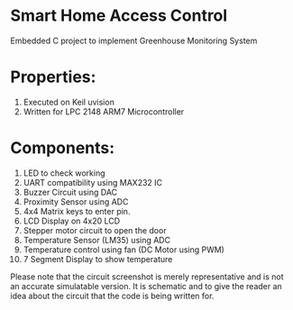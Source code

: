 # Smart Home Access Control
Embedded C project to implement Greenhouse Monitoring System

# Properties:
1. Executed on Keil uvision
2. Written for LPC 2148 ARM7 Microcontroller

# Components:
1. LED to check working
2. UART compatibility using MAX232 IC
3. Buzzer Circuit using DAC
4. Proximity Sensor using ADC
5. 4x4 Matrix keys to enter pin.
6. LCD Display on 4x20 LCD
7. Stepper motor circuit to open the door
8. Temperature Sensor (LM35) using ADC
9. Temperature control using fan (DC Motor using PWM)
10. 7 Segment Display to show temperature

Please note that the circuit screenshot is merely representative and is not an accurate simulatable version. It is schematic and to give the reader an idea about the circuit that the code is being written for.
